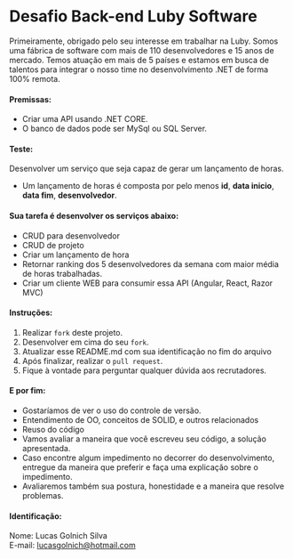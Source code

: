 # Desafio Back-end Luby Software
Primeiramente, obrigado pelo seu interesse em trabalhar na Luby. Somos uma fábrica de software com mais de 110 desenvolvedores e 15 anos de mercado. Temos atuação em mais de 5 países e estamos em busca de talentos para integrar o nosso time no desenvolvimento .NET de forma 100% remota.

#### Premissas:
- Criar uma API usando .NET CORE.
- O banco de dados pode ser  MySql ou SQL Server.

#### Teste:
Desenvolver um serviço que seja capaz de gerar um lançamento de horas.
- Um lançamento de horas é composta por pelo menos **id**, **data inicio**, **data fim**, **desenvolvedor**.

#### Sua tarefa é desenvolver os serviços abaixo:
- CRUD para desenvolvedor
- CRUD de projeto
- Criar um lançamento de hora
- Retornar ranking dos 5 desenvolvedores da semana com maior média de horas trabalhadas.
- Criar um cliente WEB para consumir essa API (Angular, React, Razor MVC)

#### Instruções:
1. Realizar `fork` deste projeto.
2. Desenvolver em cima do seu `fork`.
3. Atualizar esse README.md com sua identificação no fim do arquivo
4. Após finalizar, realizar o `pull request`.
5. Fique à vontade para perguntar qualquer dúvida aos recrutadores.

#### E por fim:
- Gostaríamos de ver o uso do controle de versão.
- Entendimento de OO, conceitos de SOLID, e outros relacionados
- Reuso do código
- Vamos avaliar a maneira que você escreveu seu código, a solução apresentada.
- Caso encontre algum impedimento no decorrer do desenvolvimento, entregue da maneira que preferir e faça uma explicação sobre o impedimento.
- Avaliaremos também sua postura, honestidade e a maneira que resolve problemas.

#### Identificação:
Nome: Lucas Golnich Silva <br/>
E-mail: lucasgolnich@hotmail.com


